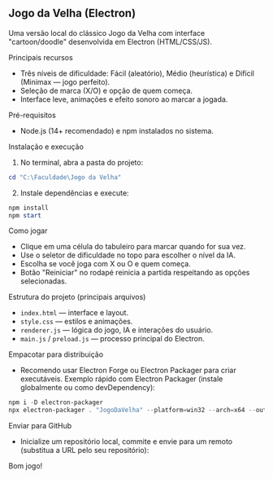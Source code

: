 ## Jogo da Velha (Electron)

Uma versão local do clássico Jogo da Velha com interface "cartoon/doodle" desenvolvida em Electron (HTML/CSS/JS).

Principais recursos
- Três níveis de dificuldade: Fácil (aleatório), Médio (heurística) e Difícil (Minimax — jogo perfeito).
- Seleção de marca (X/O) e opção de quem começa.
- Interface leve, animações e efeito sonoro ao marcar a jogada.

Pré-requisitos
- Node.js (14+ recomendado) e npm instalados no sistema.

Instalação e execução
1. No terminal, abra a pasta do projeto:

```powershell
cd "C:\Faculdade\Jogo da Velha"
```

2. Instale dependências e execute:

```powershell
npm install
npm start
```

Como jogar
- Clique em uma célula do tabuleiro para marcar quando for sua vez.
- Use o seletor de dificuldade no topo para escolher o nível da IA.
- Escolha se você joga com X ou O e quem começa.
- Botão "Reiniciar" no rodapé reinicia a partida respeitando as opções selecionadas.

Estrutura do projeto (principais arquivos)
- `index.html` — interface e layout.
- `style.css` — estilos e animações.
- `renderer.js` — lógica do jogo, IA e interações do usuário.
- `main.js` / `preload.js` — processo principal do Electron.

Empacotar para distribuição
- Recomendo usar Electron Forge ou Electron Packager para criar executáveis. Exemplo rápido com Electron Packager (instale globalmente ou como devDependency):

```powershell
npm i -D electron-packager
npx electron-packager . "JogoDaVelha" --platform=win32 --arch=x64 --out=dist --overwrite
```

Enviar para GitHub
- Inicialize um repositório local, commite e envie para um remoto (substitua a URL pelo seu repositório):


Bom jogo!

